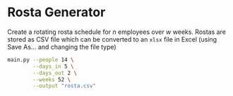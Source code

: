 # Rosta Generator

Create a rotating rosta schedule for $n$ employees over $w$ weeks. Rostas are stored as CSV file which can be converted to an `xlsx` file in Excel (using Save As... and changing the file type)

```bash
main.py --people 14 \
        --days_in 5 \
        --days_out 2 \
        --weeks 52 \
        --output "rosta.csv"
```